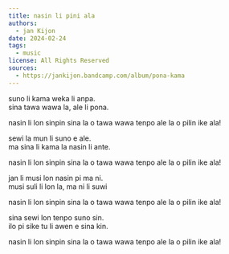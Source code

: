 ```yaml
---
title: nasin li pini ala
authors:
  - jan Kijon
date: 2024-02-24
tags:
  - music
license: All Rights Reserved
sources:
  - https://jankijon.bandcamp.com/album/pona-kama
---
```


suno li kama weka li anpa.  \
sina tawa wawa la, ale li pona.

nasin li lon sinpin sina la o tawa wawa tenpo ale la o pilin ike ala!

sewi la mun li suno e ale.  \
ma sina li kama la nasin li ante.

nasin li lon sinpin sina la o tawa wawa tenpo ale la o pilin ike ala!

jan li musi lon nasin pi ma ni.  \
musi suli li lon la, ma ni li suwi

nasin li lon sinpin sina la o tawa wawa tenpo ale la o pilin ike ala!

sina sewi lon tenpo suno sin.  \
ilo pi sike tu li awen e sina kin.

nasin li lon sinpin sina la o tawa wawa tenpo ale la o pilin ike ala!

